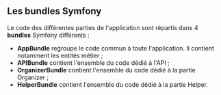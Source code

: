## Les bundles Symfony



Le code des différentes parties de l'application sont répartis dans 4 **bundles** Symfony différents :

- **AppBundle** regroupe le code commun à toute l'application. Il contient notamment les entités métier ;
- **APIBundle** contient l'ensemble du code dédié à l'API ;
- **OrganizerBundle** contient l'ensemble du code dédié à la partie Organizer ;
- **HelperBundle** contient l'ensemble du code dédié à la partie Helper.




